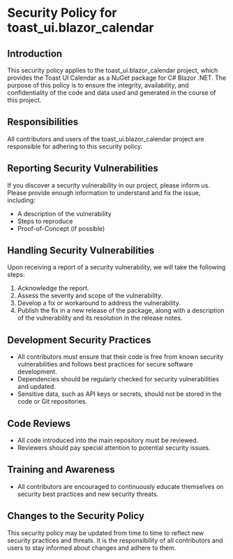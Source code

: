 
# Security Policy for toast_ui.blazor_calendar

## Introduction

This security policy applies to the toast_ui.blazor_calendar project, which provides the Toast UI Calendar as a NuGet package for C# Blazor .NET. The purpose of this policy is to ensure the integrity, availability, and confidentiality of the code and data used and generated in the course of this project.

## Responsibilities

All contributors and users of the toast_ui.blazor_calendar project are responsible for adhering to this security policy.

## Reporting Security Vulnerabilities

If you discover a security vulnerability in our project, please inform us. Please provide enough information to understand and fix the issue, including:

- A description of the vulnerability
- Steps to reproduce
- Proof-of-Concept (if possible)

## Handling Security Vulnerabilities

Upon receiving a report of a security vulnerability, we will take the following steps:

1. Acknowledge the report.
2. Assess the severity and scope of the vulnerability.
3. Develop a fix or workaround to address the vulnerability.
4. Publish the fix in a new release of the package, along with a description of the vulnerability and its resolution in the release notes.

## Development Security Practices

- All contributors must ensure that their code is free from known security vulnerabilities and follows best practices for secure software development.
- Dependencies should be regularly checked for security vulnerabilities and updated.
- Sensitive data, such as API keys or secrets, should not be stored in the code or Git repositories.

## Code Reviews

- All code introduced into the main repository must be reviewed.
- Reviewers should pay special attention to potential security issues.

## Training and Awareness

- All contributors are encouraged to continuously educate themselves on security best practices and new security threats.

## Changes to the Security Policy

This security policy may be updated from time to time to reflect new security practices and threats. It is the responsibility of all contributors and users to stay informed about changes and adhere to them.
